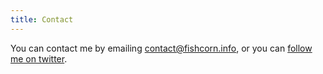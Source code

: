 ```yaml
---
title: Contact
---
```


You can contact me by emailing contact@fishcorn.info, or you can [follow me on twitter](http://twitter.com/moeller_ml).